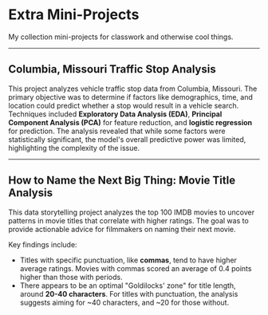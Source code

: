 # Extra Mini-Projects

My collection mini-projects for classwork and otherwise cool things.

---

## Columbia, Missouri Traffic Stop Analysis

This project analyzes vehicle traffic stop data from Columbia, Missouri. The primary objective was to determine if factors like demographics, time, and location could predict whether a stop would result in a vehicle search. Techniques included **Exploratory Data Analysis (EDA)**, **Principal Component Analysis (PCA)** for feature reduction, and **logistic regression** for prediction. The analysis revealed that while some factors were statistically significant, the model's overall predictive power was limited, highlighting the complexity of the issue.

---

## How to Name the Next Big Thing: Movie Title Analysis

This data storytelling project analyzes the top 100 IMDB movies to uncover patterns in movie titles that correlate with higher ratings. The goal was to provide actionable advice for filmmakers on naming their next movie.

Key findings include:
* Titles with specific punctuation, like **commas**, tend to have higher average ratings. Movies with commas scored an average of 0.4 points higher than those with periods.
* There appears to be an optimal "Goldilocks' zone" for title length, around **20-40 characters**. For titles with punctuation, the analysis suggests aiming for ~40 characters, and ~20 for those without.

